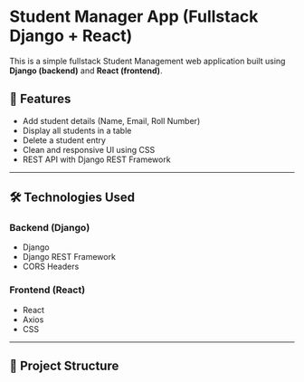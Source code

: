 # Student Manager App (Fullstack Django + React)

This is a simple fullstack Student Management web application built using **Django (backend)** and **React (frontend)**.

## 🌟 Features

- Add student details (Name, Email, Roll Number)
- Display all students in a table
- Delete a student entry
- Clean and responsive UI using CSS
- REST API with Django REST Framework

---

## 🛠️ Technologies Used

### Backend (Django)
- Django
- Django REST Framework
- CORS Headers

### Frontend (React)
- React
- Axios
- CSS

---

## 📁 Project Structure

